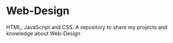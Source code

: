 # Web-Design
HTML, JavaScript and CSS.
A repository to share my projects and knowledge about Web-Design
